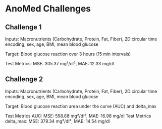 # AnoMed Challenges
## Challenge 1
Inputs: Macronutrients (Carbohydrate, Protein, Fat, Fiber), 2D circular time encoding, sex, age, BMI, mean blood glucose

Target: Blood glucose reaction over 3 hours (15 min intervals)

Test Metrics: MSE: 305.37 mg²/dl², MAE: 12.33 mg/dl
## Challenge 2
Inputs: Macronutrients (Carbohydrate, Protein, Fat, Fiber), 2D circular time encoding, sex, age, BMI, mean blood glucose

Target: Blood glucose reaction area under the curve (AUC) and delta_max

Test Metrics AUC: MSE: 558.88 mg²/dl², MAE: 16.98 mg/dl
Test Metrics delta_max: MSE: 379.34 mg²/dl², MAE: 14.54 mg/dl